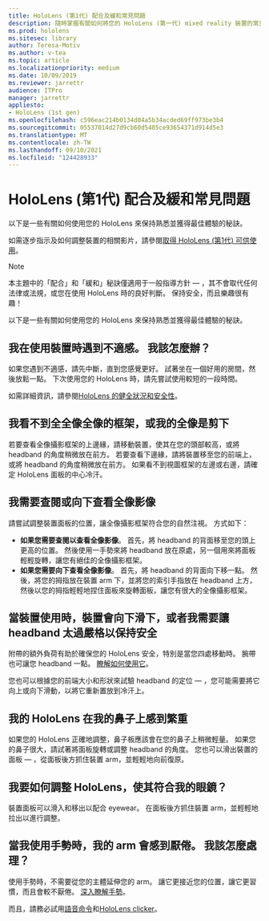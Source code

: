 ```yaml
---
title: HoloLens (第1代) 配合及緩和常見問題
description: 隨時掌握有關如何將您的 HoloLens (第一代) mixed reality 裝置的常見問題的解答。
ms.prod: hololens
ms.sitesec: library
author: Teresa-Motiv
ms.author: v-tea
ms.topic: article
ms.localizationpriority: medium
ms.date: 10/09/2019
ms.reviewer: jarrettr
audience: ITPro
manager: jarrettr
appliesto:
- HoloLens (1st gen)
ms.openlocfilehash: c596eac214b0134d04a5b34acded69ff973be3b4
ms.sourcegitcommit: 05537014d27d9cb60d5485ce93654371d914d5e3
ms.translationtype: MT
ms.contentlocale: zh-TW
ms.lasthandoff: 09/10/2021
ms.locfileid: "124428933"
---
```

# <a name="hololens-1st-gen-fit-and-comfort-frequently-asked-questions"></a>HoloLens (第1代) 配合及緩和常見問題

以下是一些有關如何使用您的 HoloLens 來保持熟悉並獲得最佳體驗的秘訣。

如需逐步指示及如何調整裝置的相關影片，請參閱[取得 HoloLens (第1代) 可供使用](hololens1-setup.md)。

> [!NOTE]
> 本主題中的「配合」和「緩和」秘訣僅適用于一般指導方針 &mdash; ，其不會取代任何法律或法規，或您在使用 HoloLens 時的良好判斷。 保持安全，而且樂趣很有趣！

以下是一些有關如何使用您的 HoloLens 來保持熟悉並獲得最佳體驗的秘訣。

## <a name="im-experiencing-discomfort-when-i-use-my-device-what-should-i-do"></a>我在使用裝置時遇到不適感。 我該怎麼辦？

如果您遇到不適感，請先中斷，直到您感覺更好。 試著坐在一個好用的房間，然後放鬆一點。 下次使用您的 HoloLens 時，請先嘗試使用較短的一段時間。

如需詳細資訊，請參閱[HoloLens 的健全狀況和安全性](https://go.microsoft.com/fwlink/p/?LinkId=746661)。

## <a name="i-cant-see-the-whole-holographic-frame-or-my-holograms-are-cut-off"></a>我看不到全全像全像的框架，或我的全像是剪下

若要查看全像攝影框架的上邊緣，請移動裝置，使其在您的頭部較高，或將 headband 的角度稍微放在前方。 若要查看下邊緣，請將裝置移至您的前端上，或將 headband 的角度稍微放在前方。 如果看不到視圖框架的左邊或右邊，請確定 HoloLens 面板的中心冷汗。

## <a name="i-need-to-look-up-or-down-to-see-holograms"></a>我需要查閱或向下查看全像影像

請嘗試調整裝置面板的位置，讓全像攝影框架符合您的自然注視。 方式如下：

- **如果您需要查閱以查看全像影像**。 首先，將 headband 的背面移至您的頭上更高的位置。 然後使用一手勢來將 headband 放在原處，另一個用來將面板輕輕旋轉，讓您有絕佳的全像攝影框架。
- **如果您需要向下查看全像影像**。 首先，將 headband 的背面向下移一點。 然後，將您的拇指放在裝置 arm 下，並將您的索引手指放在 headband 上方，然後以您的拇指輕輕地捏住面板來旋轉面板，讓您有很大的全像攝影框架。

## <a name="the-device-slides-down-when-im-using-it-or-i-need-to-make-the-headband-too-tight-to-keep-it-secure"></a>當裝置使用時，裝置會向下滑下，或者我需要讓 headband 太過嚴格以保持安全

附帶的額外負荷有助於確保您的 HoloLens 安全，特別是當您四處移動時。 腕帶也可讓您 headband 一點。 [瞭解如何使用它](hololens1-setup.md#adjust-fit)。

您也可以根據您的前端大小和形狀來試驗 headband 的定位 &mdash; ，您可能需要將它向上或向下滑動，以將它重新置放到冷汗上。

## <a name="my-hololens-feels-heavy-on-my-nose"></a>我的 HoloLens 在我的鼻子上感到繁重

如果您的 HoloLens 正確地調整，鼻子板應該會在您的鼻子上稍微輕量。 如果您的鼻子很大，請試著將面板旋轉或調整 headband 的角度。 您也可以滑出裝置的面板 &mdash; ，從面板後方抓住裝置 arm，並輕輕地向前復原。

## <a name="how-can-i-adjust-hololens-to-fit-with-my-glasses"></a>我要如何調整 HoloLens，使其符合我的眼鏡？

裝置面板可以滑入和移出以配合 eyewear。 在面板後方抓住裝置 arm，並輕輕地拉出以進行調整。

## <a name="my-arm-gets-tired-when-i-use-gestures-what-can-i-do"></a>當我使用手勢時，我的 arm 會感到厭倦。 我該怎麼處理？

使用手勢時，不需要從您的主體延伸您的 arm。 讓它更接近您的位置，讓它更習慣，而且會較不厭倦。 [深入瞭解手勢](hololens1-basic-usage.md#use-hololens-with-your-hands)。

而且，請務必試用[語音命令](hololens-cortana.md)和[HoloLens clicker](hololens1-clicker.md)。
